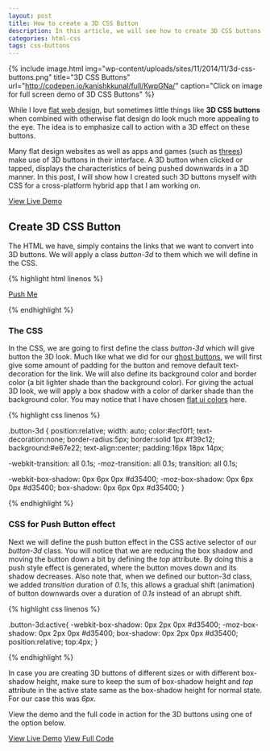 ```yaml
---
layout: post
title: How to create a 3D CSS Button
description: In this article, we will see how to create 3D CSS buttons with downward push effects and flat ui colors, optimized for responsive web.
categories: html-css
tags: css-buttons
---
```


{% include image.html img="wp-content/uploads/sites/11/2014/11/3d-css-buttons.png" title="3D CSS Buttons" url="http://codepen.io/kanishkkunal/full/KwpGNa/" caption="Click on image for full screen demo of 3D CSS Buttons" %}

While I love <a href="/tag/flat-web-design/">flat web design</a>, but sometimes little things like <strong>3D CSS buttons</strong> when combined with otherwise flat design do look much more appealing to the eye. The idea is to emphasize call to action with a 3D effect on these buttons.

Many flat design websites as well as apps and games (such as <a href="http://asherv.com/threes/" target="_blank">threes</a>) make use of 3D buttons in their interface. A 3D button when clicked or tapped, displays the characteristics of being pushed downwards in a 3D manner. In this post, I will show how I created such 3D buttons myself with CSS for a cross-platform hybrid app that I am working on.

<a class="ghost-button" href="http://codepen.io/kanishkkunal/full/KwpGNa/" target="_blank">View Live Demo</a>
<h2>Create 3D CSS Button</h2>
The HTML we have, simply contains the links that we want to convert into 3D buttons. We will apply a class <em>button-3d</em> to them which we will define in the CSS.

{% highlight html linenos %}

<a href="#" class="button-3d">Push Me</a>

{% endhighlight %}

<h3>The CSS</h3>
In the CSS, we are going to first define the class <em>button-3d</em> which will give button the 3D look. Much like what we did for our <a title="Super simple Ghost Button CSS" href="http://codingtips.kanishkkunal.in/super-simple-ghost-button-css/">ghost buttons</a>, we will first give some amount of padding for the button and remove default text-decoration for the link. We will also define its background color and border color (a bit lighter shade than the background color). For giving the actual 3D look, we will apply a box shadow with a color of darker shade than the background color. You may notice that I have chosen <a href="http://superdevresources.com/directory/design-resources/flat-ui-colors/" target="_blank">flat ui colors</a> here.

{% highlight css linenos %}

.button-3d {
 position:relative;
 width: auto;
 color:#ecf0f1;
 text-decoration:none;
 border-radius:5px;
 border:solid 1px #f39c12;
 background:#e67e22;
 text-align:center;
 padding:16px 18px 14px;

 -webkit-transition: all 0.1s;
 -moz-transition: all 0.1s;
 transition: all 0.1s;

 -webkit-box-shadow: 0px 6px 0px #d35400;
 -moz-box-shadow: 0px 6px 0px #d35400;
 box-shadow: 0px 6px 0px #d35400;
}

{% endhighlight %}

<h3>CSS for Push Button effect</h3>
Next we will define the push button effect in the CSS active selector of our <em>button-3d</em> class. You will notice that we are reducing the box shadow and moving the button down a bit by defining the <em>top</em> attribute. By doing this a push style effect is generated, where the button moves down and its shadow decreases. Also note that, when we defined our button-3d class, we added <em>transition</em> duration of <em>0.1s</em>, this allows a gradual shift (animation) of button downwards over a duration of <em>0.1s</em> instead of an abrupt shift.

{% highlight css linenos %}

.button-3d:active{
 -webkit-box-shadow: 0px 2px 0px #d35400;
 -moz-box-shadow: 0px 2px 0px #d35400;
 box-shadow: 0px 2px 0px #d35400;
 position:relative;
 top:4px;
}

{% endhighlight %}

In case you are creating 3D buttons of different sizes or with different box-shadow height, make sure to keep the sum of box-shadow height and <em>top</em> attribute in the active state same as the box-shadow height for normal state. For our case this was <em>6px</em>.

View the demo and the full code in action for the 3D buttons using one of the option below.

<div class="text-center">
    <a class="ghost-button" href="http://codepen.io/kanishkkunal/full/KwpGNa/" target="_blank">View Live Demo</a> <a class="ghost-button" href="http://codepen.io/kanishkkunal/pen/KwpGNa" target="_blank">View Full Code</a>
</div>
